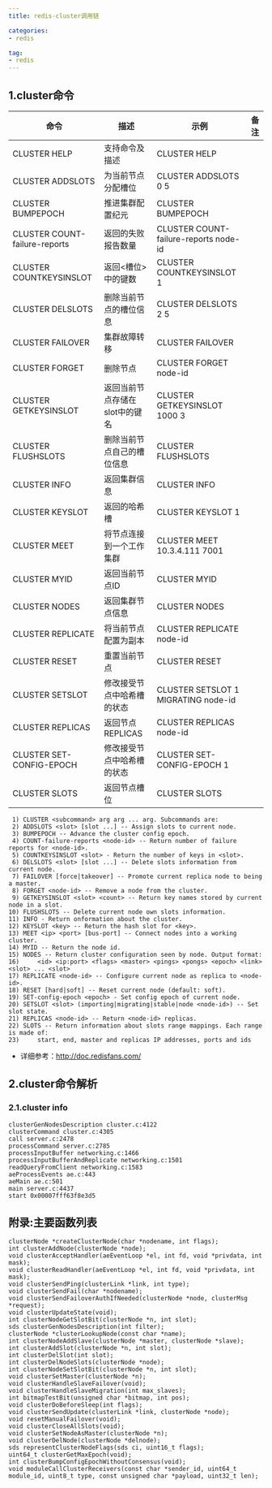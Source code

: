 ```yaml
---
title: redis-cluster调用链

categories:
- redis

tag:
- redis
---
```



## 1.cluster命令
命令                           | 描述            | 示例                            |  备注 
------------                  |--------------   |----------                      |  -----
CLUSTER HELP                  | 支持命令及描述     |  CLUSTER HELP                  |   
CLUSTER ADDSLOTS              | 为当前节点分配槽位  | CLUSTER ADDSLOTS 0 5          | 
CLUSTER BUMPEPOCH             | 推进集群配置纪元    | CLUSTER BUMPEPOCH             |
CLUSTER COUNT-failure-reports | 返回的失败报告数量  | CLUSTER COUNT-failure-reports node-id |
CLUSTER COUNTKEYSINSLOT       | 返回<槽位>中的键数  |  CLUSTER COUNTKEYSINSLOT 1    |  
CLUSTER DELSLOTS              | 删除当前节点的槽位信息| CLUSTER DELSLOTS 2 5        | 
CLUSTER FAILOVER              | 集群故障转移       | CLUSTER FAILOVER             |
CLUSTER FORGET                | 删除节点          | CLUSTER FORGET node-id      |
CLUSTER GETKEYSINSLOT         | 返回当前节点存储在slot中的键名 |  CLUSTER GETKEYSINSLOT 1000 3 | 
CLUSTER FLUSHSLOTS            | 删除当前节点自己的槽位信息     | CLUSTER FLUSHSLOTS |
CLUSTER INFO                  | 返回集群信息                | CLUSTER INFO    |
CLUSTER KEYSLOT               | 返回的哈希槽                | CLUSTER KEYSLOT 1 |
CLUSTER MEET                  | 将节点连接到一个工作集群       | CLUSTER MEET 10.3.4.111 7001 |
CLUSTER MYID                  | 返回当前节点ID               | CLUSTER MYID   |
CLUSTER NODES                 | 返回集群节点信息              | CLUSTER NODES  |
CLUSTER REPLICATE             | 将当前节点配置为副本              | CLUSTER REPLICATE node-id |
CLUSTER RESET                 | 重置当前节点              | CLUSTER RESET   |
CLUSTER SETSLOT               | 修改接受节点中哈希槽的状态  | CLUSTER SETSLOT 1  MIGRATING node-id|
CLUSTER REPLICAS              | 返回节点REPLICAS         | CLUSTER REPLICAS node-id |
CLUSTER SET-CONFIG-EPOCH      | 修改接受节点中哈希槽的状态  | CLUSTER SET-CONFIG-EPOCH 1|
CLUSTER SLOTS                 | 返回节点槽位                | CLUSTER SLOTS     | 


```
 1) CLUSTER <subcommand> arg arg ... arg. Subcommands are:
 2) ADDSLOTS <slot> [slot ...] -- Assign slots to current node.
 3) BUMPEPOCH -- Advance the cluster config epoch.
 4) COUNT-failure-reports <node-id> -- Return number of failure reports for <node-id>.
 5) COUNTKEYSINSLOT <slot> - Return the number of keys in <slot>.
 6) DELSLOTS <slot> [slot ...] -- Delete slots information from current node.
 7) FAILOVER [force|takeover] -- Promote current replica node to being a master.
 8) FORGET <node-id> -- Remove a node from the cluster.
 9) GETKEYSINSLOT <slot> <count> -- Return key names stored by current node in a slot.
10) FLUSHSLOTS -- Delete current node own slots information.
11) INFO - Return onformation about the cluster.
12) KEYSLOT <key> -- Return the hash slot for <key>.
13) MEET <ip> <port> [bus-port] -- Connect nodes into a working cluster.
14) MYID -- Return the node id.
15) NODES -- Return cluster configuration seen by node. Output format:
16)     <id> <ip:port> <flags> <master> <pings> <pongs> <epoch> <link> <slot> ... <slot>
17) REPLICATE <node-id> -- Configure current node as replica to <node-id>.
18) RESET [hard|soft] -- Reset current node (default: soft).
19) SET-config-epoch <epoch> - Set config epoch of current node.
20) SETSLOT <slot> (importing|migrating|stable|node <node-id>) -- Set slot state.
21) REPLICAS <node-id> -- Return <node-id> replicas.
22) SLOTS -- Return information about slots range mappings. Each range is made of:
23)     start, end, master and replicas IP addresses, ports and ids
```

* 详细参考：http://doc.redisfans.com/

## 2.cluster命令解析

### 2.1.cluster info

```
clusterGenNodesDescription cluster.c:4122
clusterCommand cluster.c:4305
call server.c:2478
processCommand server.c:2785
processInputBuffer networking.c:1466
processInputBufferAndReplicate networking.c:1501
readQueryFromClient networking.c:1583
aeProcessEvents ae.c:443
aeMain ae.c:501
main server.c:4437
start 0x00007fff63f8e3d5

```

## 附录:主要函数列表

```
clusterNode *createClusterNode(char *nodename, int flags);
int clusterAddNode(clusterNode *node);
void clusterAcceptHandler(aeEventLoop *el, int fd, void *privdata, int mask);
void clusterReadHandler(aeEventLoop *el, int fd, void *privdata, int mask);
void clusterSendPing(clusterLink *link, int type);
void clusterSendFail(char *nodename);
void clusterSendFailoverAuthIfNeeded(clusterNode *node, clusterMsg *request);
void clusterUpdateState(void);
int clusterNodeGetSlotBit(clusterNode *n, int slot);
sds clusterGenNodesDescription(int filter);
clusterNode *clusterLookupNode(const char *name);
int clusterNodeAddSlave(clusterNode *master, clusterNode *slave);
int clusterAddSlot(clusterNode *n, int slot);
int clusterDelSlot(int slot);
int clusterDelNodeSlots(clusterNode *node);
int clusterNodeSetSlotBit(clusterNode *n, int slot);
void clusterSetMaster(clusterNode *n);
void clusterHandleSlaveFailover(void);
void clusterHandleSlaveMigration(int max_slaves);
int bitmapTestBit(unsigned char *bitmap, int pos);
void clusterDoBeforeSleep(int flags);
void clusterSendUpdate(clusterLink *link, clusterNode *node);
void resetManualFailover(void);
void clusterCloseAllSlots(void);
void clusterSetNodeAsMaster(clusterNode *n);
void clusterDelNode(clusterNode *delnode);
sds representClusterNodeFlags(sds ci, uint16_t flags);
uint64_t clusterGetMaxEpoch(void);
int clusterBumpConfigEpochWithoutConsensus(void);
void moduleCallClusterReceivers(const char *sender_id, uint64_t module_id, uint8_t type, const unsigned char *payload, uint32_t len);
```